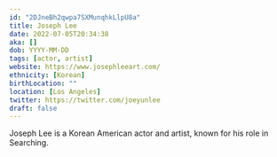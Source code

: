 ```yaml
---
id: "2DJneBh2qwpa7SXMunqhkLlpU8a"
title: Joseph Lee
date: 2022-07-05T20:34:38
aka: []
dob: YYYY-MM-DD
tags: [actor, artist]
website: https://www.josephleeart.com/
ethnicity: [Korean]
birthLocation: ""
location: [Los Angeles]
twitter: https://twitter.com/joeyunlee
draft: false
---
```


Joseph Lee is a Korean American actor and artist, known for his role in
Searching.
